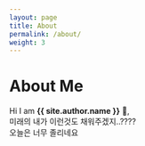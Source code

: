 ```yaml
---
layout: page
title: About
permalink: /about/
weight: 3
---
```


# **About Me**

Hi I am **{{ site.author.name }}** :wave:,<br>
미래의 내가 이런것도 채워주겠지..????  
오늘은 너무 졸리네요

<!-- <div class="row">
{% include about/skills.html title="Programming Skills" source=site.data.programming-skills %}
{% include about/skills.html title="Other Skills" source=site.data.other-skills %}
</div>

<div class="row">
{% include about/timeline.html %}
</div> -->